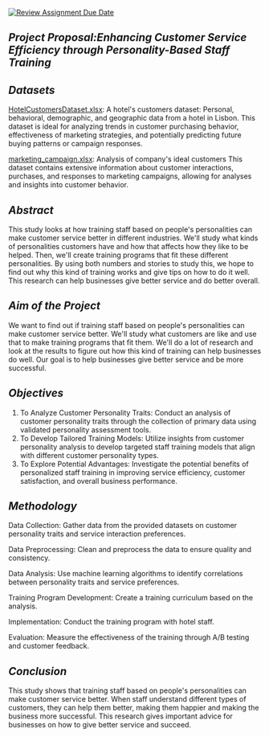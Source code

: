 [![Review Assignment Due Date](https://classroom.github.com/assets/deadline-readme-button-24ddc0f5d75046c5622901739e7c5dd533143b0c8e959d652212380cedb1ea36.svg)](https://classroom.github.com/a/N24Xct0L)

  ## *Project Proposal:Enhancing Customer Service Efficiency through Personality-Based Staff Training*
  
  ## *Datasets*
  [HotelCustomersDataset.xlsx](https://github.com/BILGI-IE-423/ie423-2024-termproject-neuralnetworkninjas/files/15154842/HotelCustomersDataset.xlsx): A hotel's customers dataset: Personal, behavioral, demographic, and geographic data from a hotel in Lisbon.
This dataset is ideal for analyzing trends in customer purchasing behavior, effectiveness of marketing strategies, and potentially predicting future buying patterns or campaign responses.

  
  [marketing_campaign.xlsx](https://github.com/BILGI-IE-423/ie423-2024-termproject-neuralnetworkninjas/files/15154844/marketing_campaign.xlsx): Analysis of company's ideal customers This dataset contains extensive information about customer interactions, purchases, and responses to marketing campaigns, allowing for analyses and insights into customer behavior.

  ## *Abstract*

This study looks at how training staff based on people's personalities can make customer service better in different industries. We'll study what kinds of personalities customers have and how that affects how they like to be helped. Then, we'll create training programs that fit these different personalities. By using both numbers and stories to study this, we hope to find out why this kind of training works and give tips on how to do it well. This research can help businesses give better service and do better overall.

  ## *Aim of the Project*

We want to find out if training staff based on people's personalities can make customer service better. We'll study what customers are like and use that to make training programs that fit them. We'll do a lot of research and look at the results to figure out how this kind of training can help businesses do well. Our goal is to help businesses give better service and be more successful.

  ## *Objectives*
1. To Analyze Customer Personality Traits: Conduct an analysis of customer personality traits through the collection of primary data using validated personality assessment tools.
2. To Develop Tailored Training Models: Utilize insights from customer personality analysis to develop targeted staff training models that align with different customer personality types.
3. To Explore Potential Advantages: Investigate the potential benefits of personalized staff training in improving service efficiency, customer satisfaction, and overall business performance.

 ## *Methodology*

Data Collection: Gather data from the provided datasets on customer personality traits and service interaction preferences.

Data Preprocessing: Clean and preprocess the data to ensure quality and consistency.

Data Analysis: Use machine learning algorithms to identify correlations between personality traits and service preferences.

Training Program Development: Create a training curriculum based on the analysis.

Implementation: Conduct the training program with hotel staff.

Evaluation: Measure the effectiveness of the training through A/B testing and customer feedback.


  ## *Conclusion*

This study shows that training staff based on people's personalities can make customer service better. When staff understand different types of customers, they can help them better, making them happier and making the business more successful. This research gives important advice for businesses on how to give better service and succeed.
